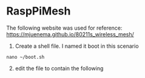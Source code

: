 # RaspPiMesh
The following website was used for reference: https://mjuenema.github.io/80211s_wireless_mesh/

1. Create a shell file. I named it boot in this scenario

```nano ~/boot.sh```

2. edit the file to contain the following

```
